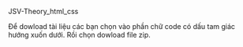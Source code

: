 JSV-Theory_html_css

Để dowload tài liệu các bạn chọn vào phần chữ code có dấu tam giác hướng xuốn dưới. Rồi chọn dowload file zip.
 
